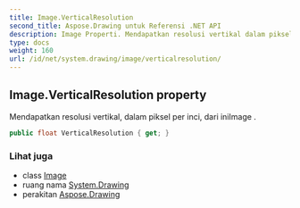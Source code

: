 ```yaml
---
title: Image.VerticalResolution
second_title: Aspose.Drawing untuk Referensi .NET API
description: Image Properti. Mendapatkan resolusi vertikal dalam piksel per inci dari iniImage .
type: docs
weight: 160
url: /id/net/system.drawing/image/verticalresolution/
---
```

## Image.VerticalResolution property

Mendapatkan resolusi vertikal, dalam piksel per inci, dari iniImage .

```csharp
public float VerticalResolution { get; }
```

### Lihat juga

* class [Image](../)
* ruang nama [System.Drawing](../../image/)
* perakitan [Aspose.Drawing](../../../)


